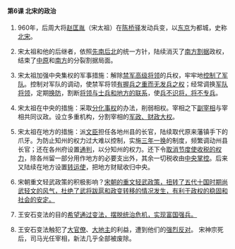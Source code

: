 #### 第6课 北宋的政治

1. 960年，后周大将<u>赵匡胤</u>（宋太祖）在<u>陈桥驿</u>发动兵变，以<u>东京</u>为都城，史称<u>北宋</u>。

2. 宋太祖和他的后继者，依照<u>先南后北</u>的统一方针，陆续消灭了<u>南方割据</u>政权，结束了<u>中原</u>和<u>南方</u>的分裂割据局面。

3. 宋太祖加强中央集权的军事措施：解除<u>禁军高级将领</u>的兵权，牢牢地<u>控制了军队</u>。控制对军队的调动，使禁军将领<u>有握兵之重而无发兵之权</u>；经常调换<u>军队将领</u>，定期<u>换防</u>，割断<u>将领与士兵和地方的联系</u>，使<u>兵不识将，将不专兵</u>。

4. 宋太祖在中央的措施：采取<u>分化事权</u>的办法，削弱相权。宰相之下<u>副宰相</u>与宰相共同议政。设立多重机构，分割宰相的<u>军政、财政大权</u>。

5. 宋太祖在地方的措施：派<u>文臣</u>担任各地州县的长官，陆续取代原来藩镇手下的爪牙。为防止知州的权力过大难以控制，实施<u>三年一换</u>的制度，频繁调动州县长官；还在各州府设置<u>通判</u>，以分知州的权力。还下令<u>取消节度使收税的权力</u>，除各州留一部分用作地方的必要支出外，其余一切税收由<u>中央掌控</u>。后来又陆续在地方设置<u>转运使</u>，把地方财赋收归中央。

6. 宋朝重文轻武政策的积极影响？<u>宋朝的重文轻武政策，扭转了五代十国时期尚武轻文的风气，杜绝了武将跋扈和政变转移的情况发生，有利于政权的稳固和社会的安定。</u>

7. 王安石变法的目的<u>希望通过变法，摆脱统治危机，实现富国强兵。</u>

8. 王安石变法触犯了<u>大官僚</u>、<u>大地主</u>的利益，遭到他们的<u>强烈反对</u>。 宋神宗死后，司马光任宰相，新法几乎全部被废除。

